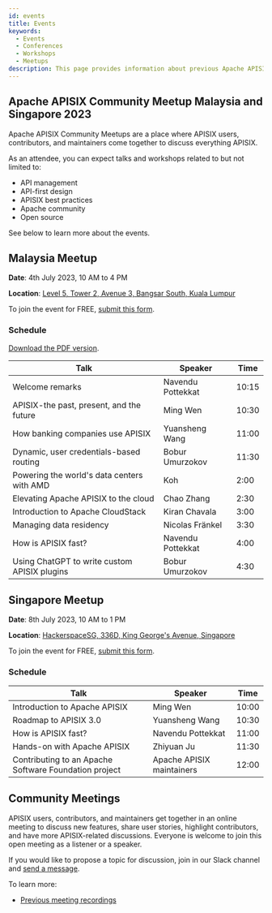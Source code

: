 ```yaml
---
id: events
title: Events
keywords:
  - Events
  - Conferences
  - Workshops
  - Meetups
description: This page provides information about previous Apache APISIX's community events.
---
```


## Apache APISIX Community Meetup Malaysia and Singapore 2023

Apache APISIX Community Meetups are a place where APISIX users, contributors, and maintainers come together to discuss everything APISIX.

As an attendee, you can expect talks and workshops related to but not limited to:

- API management
- API-first design
- APISIX best practices
- Apache community
- Open source

See below to learn more about the events.

## Malaysia Meetup

**Date**: 4th July 2023, 10 AM to 4 PM

**Location**: [Level 5, Tower 2, Avenue 3, Bangsar South, Kuala Lumpur](https://goo.gl/maps/26m6CHbn86RszbtZ7)

To join the event for FREE, [submit this form](https://forms.gle/sUmjdBQAMPjDehYR8).

### Schedule

[Download the PDF version](https://bit.ly/apisix-meetup-malaysia).

| Talk                                                  | Speaker                   | Time  |
| ----------------------------------------------------- | ------------------------- | ----- |
| Welcome remarks                                       | Navendu Pottekkat         | 10:15 |
| APISIX-the past, present, and the future              | Ming Wen                  | 10:30 |
| How banking companies use APISIX                      | Yuansheng Wang            | 11:00 |
| Dynamic, user credentials-based routing               | Bobur Umurzokov           | 11:30 |
| Powering the world's data centers with AMD            | Koh                       | 2:00  |
| Elevating Apache APISIX to the cloud                  | Chao Zhang                | 2:30  |
| Introduction to Apache CloudStack                     | Kiran Chavala             | 3:00  |
| Managing data residency                               | Nicolas Fränkel           | 3:30  |
| How is APISIX fast?                                   | Navendu Pottekkat         | 4:00  |
| Using ChatGPT to write custom APISIX plugins          | Bobur Umurzokov           | 4:30  |

## Singapore Meetup

**Date**: 8th July 2023, 10 AM to 1 PM

**Location**: [HackerspaceSG, 336D, King George's Avenue, Singapore](https://goo.gl/maps/gv1qSY8fxftn3Siv6)

To join the event for FREE, [submit this form](https://forms.gle/JSzVmfXon9HCTSee9).

### Schedule

| Talk                                                  | Speaker                   | Time  |
| ----------------------------------------------------- | ------------------------- | ----- |
| Introduction to Apache APISIX                         | Ming Wen                  | 10:00 |
| Roadmap to APISIX 3.0                                 | Yuansheng Wang            | 10:30 |
| How is APISIX fast?                                   | Navendu Pottekkat         | 11:00 |
| Hands-on with Apache APISIX                           | Zhiyuan Ju                | 11:30 |
| Contributing to an Apache Software Foundation project | Apache APISIX maintainers | 12:00 |

## Community Meetings

APISIX users, contributors, and maintainers get together in an online meeting to discuss new features, share user stories, highlight contributors, and have more APISIX-related discussions. Everyone is welcome to join this open meeting as a listener or a speaker.

If you would like to propose a topic for discussion, join in our Slack channel and [send a message](https://apisix.apache.org/docs/general/join/#join-the-slack-channel).

To learn more:

- [Previous meeting recordings](https://youtube.com/playlist?list=PLAoKZlos1sznjgFQsm31QAWeJmv8_w7SP)